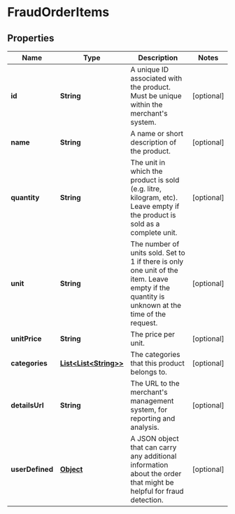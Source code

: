 

# FraudOrderItems

## Properties

Name | Type | Description | Notes
------------ | ------------- | ------------- | -------------
**id** | **String** | A unique ID associated with the product. Must be unique within the merchant&#39;s system. |  [optional]
**name** | **String** | A name or short description of the product. |  [optional]
**quantity** | **String** | The unit in which the product is sold (e.g. litre, kilogram, etc). Leave empty if the product is sold as a complete unit. |  [optional]
**unit** | **String** | The number of units sold. Set to 1 if there is only one unit of the item. Leave empty if the quantity is unknown at the time of the request. |  [optional]
**unitPrice** | **String** | The price per unit. |  [optional]
**categories** | [**List&lt;List&lt;String&gt;&gt;**](List.md) | The categories that this product belongs to. |  [optional]
**detailsUrl** | **String** | The URL to the merchant&#39;s management system, for reporting and analysis. |  [optional]
**userDefined** | [**Object**](.md) | A JSON object that can carry any additional information about the order that might be helpful for fraud detection. |  [optional]



